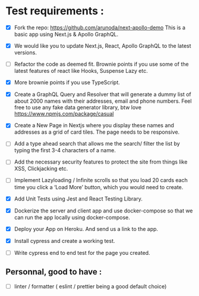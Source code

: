 # Test requirements :

- [x] Fork the repo: https://github.com/arunoda/next-apollo-demo This is a basic app
using Next.js &amp; Apollo GraphQL.
- [x] We would like you to update Next.js, React, Apollo GraphQL to the latest versions.
- [ ] Refactor the code as deemed fit. Brownie points if you use some of the latest
features of react like Hooks, Suspense Lazy etc. 
- [x] More brownie points if you use
TypeScript.
- [x] Create a GraphQL Query and Resolver that will generate a dummy list of about 2000
names with their addresses, email and phone numbers. Feel free to use any fake
data generator library, btw love https://www.npmjs.com/package/casual
- [x] Create a New Page in Nextjs where you display these names and addresses as a grid
of card tiles. The page needs to be responsive.
- [ ] Add a type ahead search that allows me the search/ filter the list by typing the first
3-4 characters of a name.
- [ ] Add the necessary security features to protect the site from things like XSS,
Clickjacking etc.
- [ ] Implement Lazyloading / Infinite scrolls so that you load 20 cards each time you
click a ‘Load More’ button, which you would need to create.
- [x] Add Unit Tests using Jest and React Testing Library.
- [x] Dockerize the server and client app and use docker-compose so that we can run the
app locally using docker-compose.
- [x] Deploy your App on Heroku. And send us a link to the app.
- [x] Install cypress and create a working test.
- [ ] Write cypress end to end test for the page you created.


## Personnal, good to have :
- [ ] linter / formatter ( eslint / prettier being a good default choice)